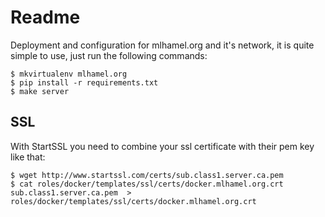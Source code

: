 Readme
======

Deployment and configuration for mlhamel.org and it's network, it is quite simple
to use, just run the following commands:

    $ mkvirtualenv mlhamel.org
    $ pip install -r requirements.txt
    $ make server

SSL
---

With StartSSL you need to combine your ssl certificate with their pem key like that:

    $ wget http://www.startssl.com/certs/sub.class1.server.ca.pem
    $ cat roles/docker/templates/ssl/certs/docker.mlhamel.org.crt sub.class1.server.ca.pem  > roles/docker/templates/ssl/certs/docker.mlhamel.org.crt